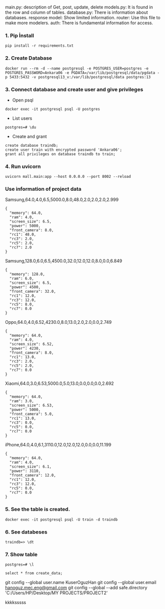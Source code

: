 main.py: description of Get, post, update, delete 
models.py: It is found in the row and column of tables.
database.py: There is information about databases.
response model: Show limited information.
router: Use this file to make more modelers.
auth: There is fundamental information for access.

### 1. Pip İnstall
```
pip install -r requirements.txt
```

### 2. Create Database
```
docker run --rm -d --name postgresql -e POSTGRES_USER=postgres -e POSTGRES_PASSWORD=Ankara06 -e PGDATA=/var/lib/postgresql/data/pgdata -p 5433:5432 -v postgresql13_v:/var/lib/postgresql/data postgres:13
```

### 3. Connect database and create user and give privileges

- Open psql  
```
docker exec -it postgresql psql -U postgres 
```

- List users
```
postgres=# \du
```

- Create and grant
```
create database traindb;
create user train with encrypted password 'Ankara06';
grant all privileges on database traindb to train;
```

### 4. Run uvicorn
```
uvicorn mall.main:app --host 0.0.0.0 --port 8002 --reload
```

### Use information of project data

Samsung,64.0,4.0,6.5,5000.0,8.0,48.0,2.0,2.0,2.0,2.999
```
{
  "memory": 64.0,
  "ram": 4.0,
  "screen_size": 6.5,
  "power": 5000,
  "front_camera": 8.0,
  "rc1": 48.0,
  "rc3": 2.0,
  "rc5": 2.0,
  "rc7": 2.0
}
```

Samsung,128.0,6.0,6.5,4500.0,32.0,12.0,12.0,8.0,0.0,6.849

```
{
  "memory": 128.0,
  "ram": 6.0,
  "screen_size": 6.5,
  "power": 4500,
  "front_camera": 32.0,
  "rc1": 12.0,
  "rc3": 12.0,
  "rc5": 8.0,
  "rc7": 0.0
}
```

Oppo,64.0,4.0,6.52,4230.0,8.0,13.0,2.0,2.0,0.0,2.749
```
{
  "memory": 64.0,
  "ram": 4.0,
  "screen_size": 6.52,
  "power": 4230,
  "front_camera": 8.0,
  "rc1": 13.0,
  "rc3": 2.0,
  "rc5": 2.0,
  "rc7": 0.0
}
```

Xiaomi,64.0,3.0,6.53,5000.0,5.0,13.0,0.0,0.0,0.0,2.692
```
{
  "memory": 64.0,
  "ram": 3.0,
  "screen_size": 6.53,
  "power": 5000,
  "front_camera": 5.0,
  "rc1": 13.0,
  "rc3": 0.0,
  "rc5": 0.0,
  "rc7": 0.0
}
```

iPhone,64.0,4.0,6.1,3110.0,12.0,12.0,12.0,0.0,0.0,11.199
```
{
  "memory": 64.0,
  "ram": 4.0,
  "screen_size": 6.1,
  "power": 3110,
  "front_camera": 12.0,
  "rc1": 12.0,
  "rc3": 12.0,
  "rc5": 0.0,
  "rc7": 0.0
}
```


### 5. See the table is created.
```
docker exec -it postgresql psql -U train -d traindb
```

### 6. See databeses

```
traindb=> \dt
```


### 7. Show table
```
postgres=# \l
```

```
select * from create_data;
```
git config --global user.name KuserOguzHan
git config --global user.email hanoguz.mec.eng@gmail.com
git config --global --add safe.directory 'C:/Users/HP/Desktop/MY PROJECTS/PROJECT2'


kkkksssss